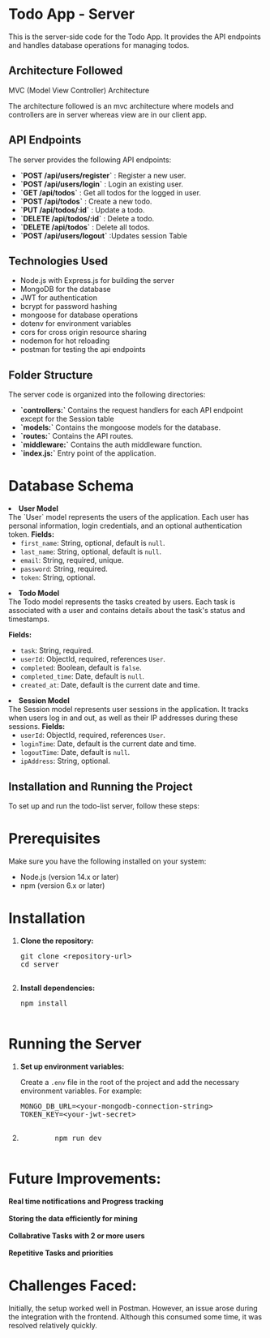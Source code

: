 # Todo App - Server

This is the server-side code for the Todo App. It provides the API endpoints and handles database operations for managing todos.

## Architecture Followed

MVC (Model View Controller) Architecture </br>

The architecture followed is an mvc architecture where models and controllers are in server whereas view are in our client app.

## API Endpoints
The server provides the following API endpoints:

<ul>
    <li><strong>`POST /api/users/register`</strong> : Register a new user.</li>
    <li><strong>`POST /api/users/login`</strong> : Login an existing user.</li>
    <li><strong>`GET /api/todos`</strong> : Get all todos for the logged in user.</li>
    <li><strong>`POST /api/todos`</strong> : Create a new todo.</li>
    <li><strong>`PUT /api/todos/:id`</strong> : Update a todo.</li>
    <li><strong>`DELETE /api/todos/:id`</strong> : Delete a todo.</li>
    <li><strong>`DELETE /api/todos`</strong> : Delete all todos.</li>
     <li><strong>`POST /api/users/logout`</strong> :Updates session Table</li>
</ul>

## Technologies Used

<ul>
    <li>Node.js with Express.js for building the server</li>
    <li>MongoDB for the database</li>
    <li>JWT for authentication</li>
    <li>bcrypt for password hashing</li>
    <li>mongoose for database operations</li>
    <li>dotenv for environment variables</li>
    <li>cors for cross origin resource sharing</li>
    <li>nodemon for hot reloading</li>
    <li>postman for testing the api endpoints</li>
</ul>

## Folder Structure

The server code is organized into the following directories:

<ul>
<li><strong>`controllers:`</strong> Contains the request handlers for each API endpoint except for the Session table</li>
<li><strong>`models:`</strong> Contains the mongoose models for the database.</li>
<li><strong>`routes:`</strong> Contains the API routes.</li>
<li><strong>`middleware:`</strong> Contains the auth middleware function.</li>
<li><strong>`index.js:`</strong> Entry point of the application.</li>
</ul>

# Database Schema


<li>
<strong>User Model</strong><br>
The `User` model represents the users of the application. Each user has personal information, login credentials, and an optional authentication token.
<strong>Fields:</strong>
<ul>
<li><code>first_name</code>: String, optional, default is <code>null</code>.</li>
<li><code>last_name</code>: String, optional, default is <code>null</code>.</li>
<li><code>email</code>: String, required, unique.</li>
<li><code>password</code>: String, required.</li>
<li><code>token</code>: String, optional.</li>
</ul>
</li>

<li>
<strong>Todo Model</strong><br>
The Todo model represents the tasks created by users. Each task is associated with a user and contains details about the task's status and timestamps.

<strong>Fields:</strong>
<ul>
<li><code>task</code>: String, required.</li>
<li><code>userId</code>: ObjectId, required, references <code>User</code>.</li>
<li><code>completed</code>: Boolean, default is <code>false</code>.</li>
<li><code>completed_time</code>: Date, default is <code>null</code>.</li>
<li><code>created_at</code>: Date, default is the current date and time.</li>
</ul>
</li>

<li>
<strong>Session Model</strong><br>
The Session model represents user sessions in the application. It tracks when users log in and out, as well as their IP addresses during these sessions.
<strong>Fields:</strong>
<ul>
<li><code>userId</code>: ObjectId, required, references <code>User</code>.</li>
<li><code>loginTime</code>: Date, default is the current date and time.</li>
<li><code>logoutTime</code>: Date, default is <code>null</code>.</li>
<li><code>ipAddress</code>: String, optional.</li>
</ul>
</li>

</ul>


## Installation and Running the Project
 To set up and run the todo-list server, follow these steps:

# Prerequisites
Make sure you have the following installed on your system:

<ul>
    <li>Node.js (version 14.x or later)</li>
    <li>npm (version 6.x or later)</li>
</ul>

# Installation
<ol>
    <li><strong>Clone the repository:</strong>
        <pre>
git clone &lt;repository-url&gt;
cd server
        </pre>
    </li>
    <li><strong>Install dependencies:</strong>
        <pre>
npm install
        </pre>
    </li>
</ol>

# Running the Server
<ol>
    <li><strong>Set up environment variables:</strong>
        <p>Create a <code>.env</code> file in the root of the project and add the necessary environment variables. For example:</p>
        <pre>
MONGO_DB_URL=&lt;your-mongodb-connection-string&gt;
TOKEN_KEY=&lt;your-jwt-secret&gt;
        </pre>
    </li>
    <li>
      <pre>
        npm run dev
        </pre>
    </li>
</ol>

# Future Improvements: 

<strong>Real time notifications and Progress tracking</strong> <br></br>
<strong>Storing the data efficiently for mining</strong><br></br>
<strong>Collabrative Tasks with 2 or more users</strong><br></br>
<strong>Repetitive Tasks and priorities</strong>

# Challenges Faced:
Initially, the setup worked well in Postman. However, an issue arose during the integration with the frontend. Although this consumed some time, it was resolved relatively quickly.
 

